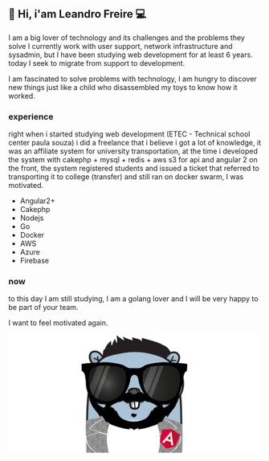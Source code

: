 ## 👋 Hi, i'am Leandro Freire 💻

I am a big lover of technology and its challenges and the problems they solve
I currently work with user support, network infrastructure and sysadmin, but I have been studying web development for at least 6 years. today I seek to migrate from support to development.

I am fascinated to solve problems with technology, I am hungry to discover new things just like a child who disassembled my toys to know how it worked.

### experience
right when i started studying web development (ETEC - Technical school center paula souza) i did a freelance that i believe i got a lot of knowledge, it was an affiliate system for university transportation, at the time i developed the system with cakephp + mysql + redis + aws s3 for api and angular 2 on the front, the system registered students and issued a ticket that referred to transporting it to college (transfer) and still ran on docker swarm, I was motivated.
 - Angular2+
 - Cakephp
 - Nodejs
 - Go
 - Docker
 - AWS
 - Azure
 - Firebase

### now
to this day I am still studying, I am a golang lover and I will be very happy to be part of your team.

I want to feel motivated again.

![Alt text](angular-and-go.png)


